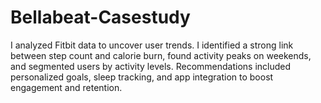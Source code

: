 # Bellabeat-Casestudy
I analyzed Fitbit data to uncover user trends. I identified a strong link between step count and calorie burn, found activity peaks on weekends, and segmented users by activity levels. Recommendations included personalized goals, sleep tracking, and app integration to boost engagement and retention.
